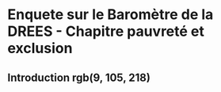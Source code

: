 # Enquete sur le Baromètre de la DREES - Chapitre pauvreté et exclusion

## Introduction rgb(9, 105, 218)



